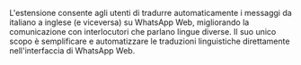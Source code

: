 L'estensione consente agli utenti di tradurre automaticamente i messaggi da italiano a inglese (e viceversa) su WhatsApp Web, migliorando la comunicazione con interlocutori che parlano lingue diverse. Il suo unico scopo è semplificare e automatizzare le traduzioni linguistiche direttamente nell'interfaccia di WhatsApp Web.
